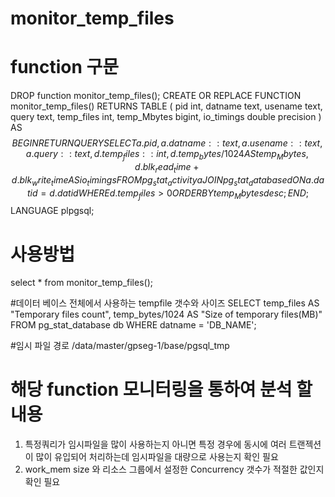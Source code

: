# monitor_temp_files

# function 구문
DROP function monitor_temp_files();
CREATE OR REPLACE FUNCTION monitor_temp_files()
RETURNS TABLE (
    pid int,
    datname text,
    usename text,
    query text,
    temp_files int,
    temp_Mbytes bigint,
    io_timings double precision
) AS $$
BEGIN
    RETURN QUERY
    SELECT
        a.pid,
        a.datname::text,
        a.usename::text,
        a.query::text,
        d.temp_files::int,
        d.temp_bytes/1024 AS temp_Mbytes,
        d.blk_read_time + d.blk_write_time AS io_timings
    FROM
        pg_stat_activity a
    JOIN
        pg_stat_database d ON a.datid = d.datid
    WHERE
        d.temp_files > 0
        ORDER BY temp_Mbytes desc;
END;
$$ LANGUAGE plpgsql;

# 사용방법
select * from monitor_temp_files();

#데이터 베이스 전체에서 사용하는 tempfile 갯수와 사이즈
SELECT temp_files AS "Temporary files count",
temp_bytes/1024 AS "Size of temporary files(MB)"
FROM   pg_stat_database db WHERE datname = 'DB_NAME';

#임시 파일 경로
/data/master/gpseg-1/base/pgsql_tmp

# 해당 function 모니터링을 통하여 분석 할 내용
 1) 특정쿼리가 임시파일을 많이 사용하는지 아니면 특정 경우에 동시에 여러 트랜젝션이 많이 유입되어 처리하는데 임시파일을 대량으로 사용는지 확인 필요
 2) work_mem size 와 리소스 그룹에서 설정한 Concurrency 갯수가 적절한 값인지 확인 필요


